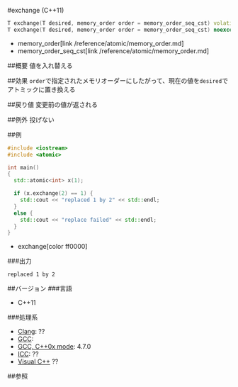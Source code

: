#exchange (C++11)
```cpp
T exchange(T desired, memory_order order = memory_order_seq_cst) volatile noexcept;
T exchange(T desired, memory_order order = memory_order_seq_cst) noexcept;
```
* memory_order[link /reference/atomic/memory_order.md]
* memory_order_seq_cst[link /reference/atomic/memory_order.md]

##概要
値を入れ替える


##効果
`order`で指定されたメモリオーダーにしたがって、現在の値を`desired`でアトミックに置き換える


##戻り値
変更前の値が返される


##例外
投げない


##例
```cpp
#include <iostream>
#include <atomic>

int main()
{
  std::atomic<int> x(1);

  if (x.exchange(2) == 1) {
    std::cout << "replaced 1 by 2" << std::endl;
  }
  else {
    std::cout << "replace failed" << std::endl;
  }
}
```
* exchange[color ff0000]


###出力
```
replaced 1 by 2
```


##バージョン
###言語
- C++11

###処理系
- [Clang](/implementation#clang.md): ??
- [GCC](/implementation#gcc.md): 
- [GCC, C++0x mode](/implementation#gcc.md): 4.7.0
- [ICC](/implementation#icc.md): ??
- [Visual C++](/implementation#visual_cpp.md) ??


##参照


